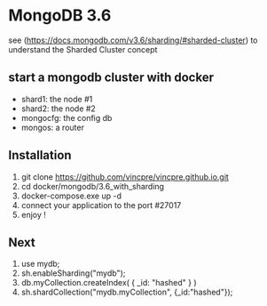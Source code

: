 # MongoDB 3.6
see (https://docs.mongodb.com/v3.6/sharding/#sharded-cluster) to understand the Sharded Cluster concept

## start a mongodb cluster with docker
 - shard1: the node #1
 - shard2: the node #2
 - mongocfg: the config db
 - mongos: a router

## Installation
 1. git clone https://github.com/vincpre/vincpre.github.io.git
 2. cd docker/mongodb/3.6_with_sharding
 3. docker-compose.exe up -d
 4. connect your application to the port #27017
 5. enjoy !

## Next
 1. use mydb;
 2. sh.enableSharding("mydb");
 3. db.myCollection.createIndex( { _id: "hashed" } )
 4. sh.shardCollection("mydb.myCollection", {_id:"hashed"});
